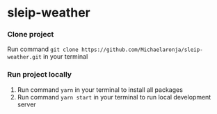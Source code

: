 # sleip-weather

### Clone project 
Run command `git clone https://github.com/Michaelaronja/sleip-weather.git` in your terminal 

### Run project locally
1. Run command `yarn` in your terminal to install all packages
2. Run command `yarn start` in your terminal to run local development server 

